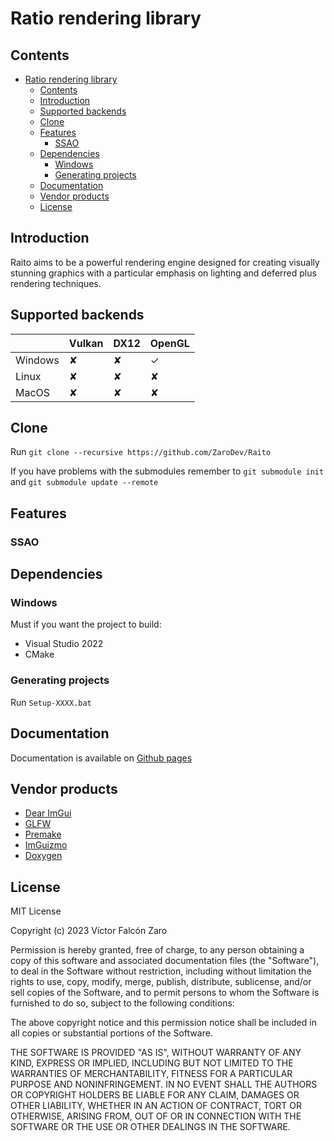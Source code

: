 # Ratio rendering library

## Contents

- [Ratio rendering library](#ratio-rendering-library)
  - [Contents](#contents)
  - [Introduction](#introduction)
  - [Supported backends](#supported-backends)
  - [Clone](#clone)
  - [Features](#features)
    - [SSAO](#ssao)
  - [Dependencies](#dependencies)
    - [Windows](#windows)
    - [Generating projects](#generating-projects)
  - [Documentation](#documentation)
  - [Vendor products](#vendor-products)
  - [License](#license)

## Introduction

Raito aims to be a powerful rendering engine designed for creating visually stunning graphics with a particular emphasis on lighting and deferred plus rendering techniques.

## Supported backends

|         | Vulkan | DX12 | OpenGL |
|---------|--------|------| -------|
| Windows | ✘      | ✘   | ✓     |
| Linux   | ✘      | ✘    | ✘    |
| MacOS   | ✘      | ✘    | ✘    |

## Clone

Run ``git clone --recursive https://github.com/ZaroDev/Raito``

If you have problems with the submodules remember to
``git submodule init`` and ``git submodule update --remote``

## Features

### SSAO

## Dependencies

### Windows

Must if you want the project to build:

- Visual Studio 2022
- CMake

### Generating projects

Run ``Setup-XXXX.bat``

## Documentation

Documentation is available on [Github pages](https://zarodev.github.io/Raito/)

## Vendor products

- [Dear ImGui](https://github.com/ocornut/imgui)
- [GLFW](https://www.glfw.org)
- [Premake](https://premake.github.io)
- [ImGuizmo](https://github.com/CedricGuillemet/ImGuizmo)
- [Doxygen](https://www.doxygen.nl)

## License

MIT License

Copyright (c) 2023 Víctor Falcón Zaro

Permission is hereby granted, free of charge, to any person obtaining a copy
of this software and associated documentation files (the "Software"), to deal
in the Software without restriction, including without limitation the rights
to use, copy, modify, merge, publish, distribute, sublicense, and/or sell
copies of the Software, and to permit persons to whom the Software is
furnished to do so, subject to the following conditions:

The above copyright notice and this permission notice shall be included in all
copies or substantial portions of the Software.

THE SOFTWARE IS PROVIDED "AS IS", WITHOUT WARRANTY OF ANY KIND, EXPRESS OR
IMPLIED, INCLUDING BUT NOT LIMITED TO THE WARRANTIES OF MERCHANTABILITY,
FITNESS FOR A PARTICULAR PURPOSE AND NONINFRINGEMENT. IN NO EVENT SHALL THE
AUTHORS OR COPYRIGHT HOLDERS BE LIABLE FOR ANY CLAIM, DAMAGES OR OTHER
LIABILITY, WHETHER IN AN ACTION OF CONTRACT, TORT OR OTHERWISE, ARISING FROM,
OUT OF OR IN CONNECTION WITH THE SOFTWARE OR THE USE OR OTHER DEALINGS IN THE
SOFTWARE.
